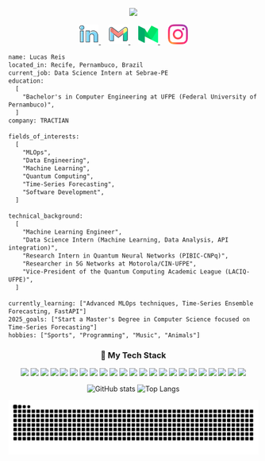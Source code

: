 <!-- header -->

<p align="center">
  <img src="https://capsule-render.vercel.app/api?type=venom&height=300&color=gradient&text=Hi%20There%20I'm%20Lucas%20Reis&reversal=false&textBg=false&desc=Welcome%20to%20my%20Github!"/>
</p>
<!-- Contacts -->
<p align="center">
  <a href="https://www.linkedin.com/in/lucas-dos-reis-lrs/">
    <img src="imgs/linkedin.png" alt="LinkedIn" height="40"/>
  </a>
     
  <a href="mailto:lucaspook12@gmail.com">
    <img src="imgs/gmail.png" alt="Twitter" height="40"/>
  </a>
     
  <a href="https://medium.com/@lucasreissi">
    <img src="imgs/medium.png" alt="Email" height="40"/>
  </a>
     
  <a href="https://www.instagram.com/lucas_reissi/">
    <img src="imgs/instagram.png" alt="Portfolio" height="40"/>
  </a>
</p>

```
name: Lucas Reis
located_in: Recife, Pernambuco, Brazil
current_job: Data Science Intern at Sebrae-PE
education:
  [
    "Bachelor's in Computer Engineering at UFPE (Federal University of Pernambuco)",
  ]
company: TRACTIAN

fields_of_interests:
  [
    "MLOps",
    "Data Engineering",
    "Machine Learning",
    "Quantum Computing",
    "Time-Series Forecasting",
    "Software Development",
  ]

technical_background:
  [
    "Machine Learning Engineer",
    "Data Science Intern (Machine Learning, Data Analysis, API integration)",
    "Research Intern in Quantum Neural Networks (PIBIC-CNPq)",
    "Researcher in 5G Networks at Motorola/CIN-UFPE",
    "Vice-President of the Quantum Computing Academic League (LACIQ-UFPE)",
  ]

currently_learning: ["Advanced MLOps techniques, Time-Series Ensemble Forecasting, FastAPI"]
2025_goals: ["Start a Master's Degree in Computer Science focused on Time-Series Forecasting"]
hobbies: ["Sports", "Programming", "Music", "Animals"]

```

<!-- tech stack -->

<h3 align="center">🚀 My Tech Stack</h3>

<p align="center">
  <img src="https://img.shields.io/badge/Python-3776AB?style=flat&logo=python&logoColor=white"/>
  <img src="https://img.shields.io/badge/C-A8B9CC?style=flat&logo=c&logoColor=white"/>
  <img src="https://img.shields.io/badge/C++-00599C?style=flat&logo=cplusplus&logoColor=white"/>
  <img src="https://img.shields.io/badge/C%23-239120?style=flat&logo=csharp&logoColor=white"/>
  <img src="https://img.shields.io/badge/SQL-4479A1?style=flat&logo=mysql&logoColor=white"/>
  <img src="https://img.shields.io/badge/Bash-4EAA25?style=flat&logo=gnu-bash&logoColor=white"/>
  <img src="https://img.shields.io/badge/PyTorch-EE4C2C?style=flat&logo=pytorch&logoColor=white"/>
  <img src="https://img.shields.io/badge/Pennylane-000000?style=flat&logo=quantum&logoColor=white"/>
  <img src="https://img.shields.io/badge/Qiskit-6929C4?style=flat&logo=qiskit&logoColor=white"/>
  <img src="https://img.shields.io/badge/Scikit_learn-F7931E?style=flat&logo=scikit-learn&logoColor=white"/>
  <img src="https://img.shields.io/badge/Prophet-3776AB?style=flat&logo=python&logoColor=white"/>
  <img src="https://img.shields.io/badge/Matplotlib-3776AB?style=flat&logo=python&logoColor=white"/>
  <img src="https://img.shields.io/badge/Plotly-3F4F75?style=flat&logo=plotly&logoColor=white"/>
  <img src="https://img.shields.io/badge/Airflow-017CEE?style=flat&logo=apache-airflow&logoColor=white"/>
  <img src="https://img.shields.io/badge/Docker-2496ED?style=flat&logo=docker&logoColor=white"/>
  <img src="https://img.shields.io/badge/Google_Cloud-4285F4?style=flat&logo=google-cloud&logoColor=white"/>
  <img src="https://img.shields.io/badge/AWS-232F3E?style=flat&logo=amazon-aws&logoColor=white"/>
  <img src="https://img.shields.io/badge/FastAPI-009688?style=flat&logo=fastapi&logoColor=white"/>
  <img src="https://img.shields.io/badge/Streamlit-FF4B4B?style=flat&logo=streamlit&logoColor=white"/>
  <img src="https://img.shields.io/badge/Selenium-43B02A?style=flat&logo=selenium&logoColor=white"/>
  <img src="https://img.shields.io/badge/BeautifulSoup-3776AB?style=flat&logo=python&logoColor=white"/>
  <img src="https://img.shields.io/badge/Linux-FCC624?style=flat&logo=linux&logoColor=black"/>
  <img src="https://img.shields.io/badge/Windows-0078D6?style=flat&logo=windows&logoColor=white"/>
</p>

<p align="center">
  <img src="https://github-readme-stats.vercel.app/api?username=lrs50&show_icons=true&theme=radical" alt="GitHub stats" />
  <img src="https://github-readme-stats.vercel.app/api/top-langs/?username=lrs50&layout=compact" alt="Top Langs" />
</p>


![Snake animation](https://github.com/lrs50/lrs50/blob/output/github-contribution-grid-snake.svg)
